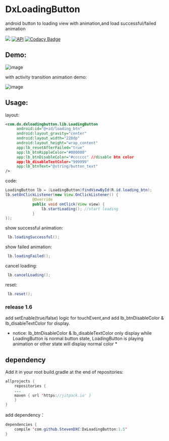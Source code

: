 # DxLoadingButton

android button to loading view with animation,and load successful/failed animation


[![](https://jitpack.io/v/StevenDXC/DxLoadingButton.svg)](https://jitpack.io/#StevenDXC/DxLoadingButton)
[![API](https://img.shields.io/badge/API-16%2B-brightgreen.svg?style=flat)](https://android-arsenal.com/api?level=16)
[![Codacy Badge](https://api.codacy.com/project/badge/Grade/3a594b0963ba4d3b9fab95b6f429032d)](https://www.codacy.com/app/StevenDXC/DxLoadingButton?utm_source=github.com&amp;utm_medium=referral&amp;utm_content=StevenDXC/DxLoadingButton&amp;utm_campaign=Badge_Grade)

Demo:
---
   
![image](https://github.com/StevenDXC/DxLoadingButton/blob/master/image/loadingButton.gif)

with activity transition animation demo:

![image](https://github.com/StevenDXC/DxLoadingButton/blob/master/image/loadingButton2.gif)

Usage:
---

layout:

```xml
<com.dx.dxloadingbutton.lib.LoadingButton
     android:id="@+id/loading_btn"
     android:layout_gravity="center"
     android:layout_width="228dp"
     android:layout_height="wrap_content"
     app:lb_resetAfterFailed="true"
     app:lb_btnRippleColor="#000000"
     app:lb_btnDisableColor="#cccccc" //disable btn color
     app:lb_disableTextColor="999999" 
     app:lb_btnText="@string/button_text" 
/>
```
code:

```java
LoadingButton lb = (LoadingButton)findViewById(R.id.loading_btn);
lb.setOnClickListener(new View.OnClickListener() {
            @Override
            public void onClick(View view) {
                lb.startLoading(); //start loading 
            }
});
```
show successful animation:

```java
 lb.loadingSuccessful();
```
show failed animation:

```java
 lb.loadingFailed();
```
cancel loading:

```java
 lb.cancelLoading();
```

reset:

```java
 lb.reset();
```


### release 1.6

add setEnable(true/false) logic for touchEvent,and add lb_btnDisableColor & lb_disableTextColor for display.

* notice: lb_btnDisableColor & lb_disableTextColor only display while LoadingButton is normal button state, LoadingButton is playing animation or other state will display normal color *


dependency
---
Add it in your root build.gradle at the end of repositories:

```java
allprojects {
    repositories {
	...
	maven { url 'https://jitpack.io' }
    }
}
```
add dependency：

```java
dependencies {
    compile 'com.github.StevenDXC:DxLoadingButton:1.5'
}
```
